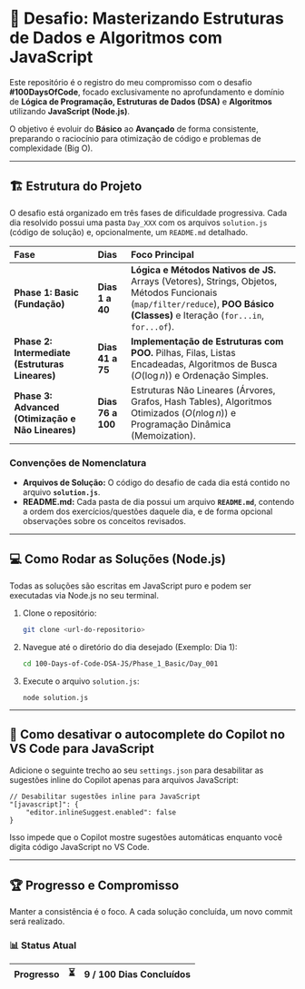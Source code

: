# 🎯 Desafio: Masterizando Estruturas de Dados e Algoritmos com JavaScript

Este repositório é o registro do meu compromisso com o desafio **#100DaysOfCode**, focado exclusivamente no aprofundamento e domínio de **Lógica de Programação, Estruturas de Dados (DSA)** e **Algoritmos** utilizando **JavaScript (Node.js)**.

O objetivo é evoluir do **Básico** ao **Avançado** de forma consistente, preparando o raciocínio para otimização de código e problemas de complexidade (Big O).

---

## 🏗 Estrutura do Projeto

O desafio está organizado em três fases de dificuldade progressiva. Cada dia resolvido possui uma pasta `Day_XXX` com os arquivos `solution.js` (código de solução) e, opcionalmente, um `README.md` detalhado.

| Fase | Dias | Foco Principal |
| :--- | :--- | :--- |
| **Phase 1: Basic (Fundação)** | **Dias 1 a 40** | **Lógica e Métodos Nativos de JS.** Arrays (Vetores), Strings, Objetos, Métodos Funcionais (`map/filter/reduce`), **POO Básico (Classes)** e Iteração (`for...in`, `for...of`). |
| **Phase 2: Intermediate (Estruturas Lineares)** | **Dias 41 a 75** | **Implementação de Estruturas com POO.** Pilhas, Filas, Listas Encadeadas, Algoritmos de Busca ($O(\log n)$) e Ordenação Simples. |
| **Phase 3: Advanced (Otimização e Não Lineares)** | **Dias 76 a 100** | Estruturas Não Lineares (Árvores, Grafos, Hash Tables), Algoritmos Otimizados ($O(n \log n)$) e Programação Dinâmica (Memoization). |


### Convenções de Nomenclatura

* **Arquivos de Solução:** O código do desafio de cada dia está contido no arquivo **`solution.js`**.
* **README.md:** Cada pasta de dia possui um arquivo **`README.md`**, contendo a ordem dos exercícios/questões daquele dia, e de forma opcional observações sobre os conceitos revisados.

---

## 💻 Como Rodar as Soluções (Node.js)

Todas as soluções são escritas em JavaScript puro e podem ser executadas via Node.js no seu terminal.

1.  Clone o repositório:
    ```bash
    git clone <url-do-repositorio>
    ```
2.  Navegue até o diretório do dia desejado (Exemplo: Dia 1):
    ```bash
    cd 100-Days-of-Code-DSA-JS/Phase_1_Basic/Day_001
    ```
3.  Execute o arquivo `solution.js`:
    ```bash
    node solution.js
    ```

---

## 🚫 Como desativar o autocomplete do Copilot no VS Code para JavaScript

Adicione o seguinte trecho ao seu `settings.json` para desabilitar as sugestões inline do Copilot apenas para arquivos JavaScript:

```jsonc
// Desabilitar sugestões inline para JavaScript
"[javascript]": {
    "editor.inlineSuggest.enabled": false
}
```

Isso impede que o Copilot mostre sugestões automáticas enquanto você digita código JavaScript no VS Code.

---

## 🏆 Progresso e Compromisso

Manter a consistência é o foco. A cada solução concluída, um novo commit será realizado.

### 📊 Status Atual

| Progresso | ⏳ | 9 / 100 Dias Concluídos |
| :--- | :--- | :--- |